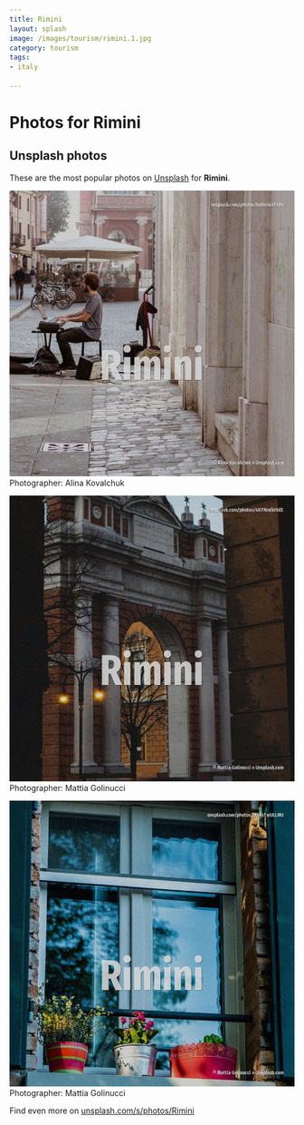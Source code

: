 ```yaml
---
title: Rimini
layout: splash
image: /images/tourism/rimini.1.jpg
category: tourism
tags:
- italy

---
```

# Photos for Rimini
 
## Unsplash photos
These are the most popular photos on [Unsplash](https://unsplash.com) for **Rimini**.
 
![Rimini](/images/tourism/rimini.1.jpg)
Photographer:  Alina Kovalchuk
 
![Rimini](/images/tourism/rimini.2.jpg)
Photographer:  Mattia Golinucci
 
![Rimini](/images/tourism/rimini.3.jpg)
Photographer:  Mattia Golinucci
 
Find even more on [unsplash.com/s/photos/Rimini](https://unsplash.com/s/photos/Rimini)
 

